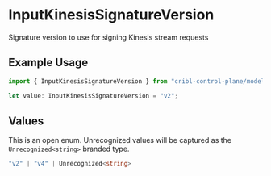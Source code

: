# InputKinesisSignatureVersion

Signature version to use for signing Kinesis stream requests

## Example Usage

```typescript
import { InputKinesisSignatureVersion } from "cribl-control-plane/models/operations";

let value: InputKinesisSignatureVersion = "v2";
```

## Values

This is an open enum. Unrecognized values will be captured as the `Unrecognized<string>` branded type.

```typescript
"v2" | "v4" | Unrecognized<string>
```